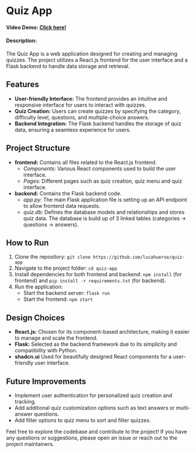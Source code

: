 # Quiz App
#### Video Demo:  [Click here!](https://youtu.be/OkCtBHY_fc4)


#### Description:
The Quiz App is a web application designed for creating and managing quizzes. The project utilizes a React.js frontend for the user interface and a Flask backend to handle data storage and retrieval.

## Features
- **User-friendly Interface:** The frontend provides an intuitive and responsive interface for users to interact with quizzes.
- **Quiz Creation:** Users can create quizzes by specifying the category, difficulty level, questions, and multiple-choice answers.
- **Backend Integration:** The Flask backend handles the storage of quiz data, ensuring a seamless experience for users.

## Project Structure
- **frontend:** Contains all files related to the React.js frontend.
  - *Components:* Various React components used to build the user interface.
  - *Pages:* Different pages such as quiz creation, quiz menu and quiz interface.
- **backend:** Contains the Flask backend code.
  - *app.py:* The main Flask application file is setting up an API endpoint to allow frontend data requests.
  - *quiz.db:* Defines the database models and relationships and stores quiz data. The database is build up of 3 linked tables (categories -> questions -> answers).

## How to Run
1. Clone the repository: `git clone https://github.com/lucahuerse/quiz-app`
2. Navigate to the project folder: `cd quiz-app`
3. Install dependencies for both frontend and backend: `npm install` (for frontend) and `pip install -r requirements.txt` (for backend).
4. Run the application:
   - Start the backend server: `flask run`
   - Start the frontend: `npm start`

## Design Choices
- **React.js:** Chosen for its component-based architecture, making it easier to manage and scale the frontend.
- **Flask:** Selected as the backend framework due to its simplicity and compatibility with Python.
- **shadcn.ui** Used for beautifully designed React components for a user-friendly user interface.

## Future Improvements
- Implement user authentication for personalized quiz creation and tracking.
- Add additional quiz customization options such as text answers or multi-answer questions.
- Add filter options to quiz menu to sort and filter quizzes.

Feel free to explore the codebase and contribute to the project! If you have any questions or suggestions, please open an issue or reach out to the project maintainers.
